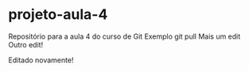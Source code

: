 # projeto-aula-4
Repositório para a aula 4 do curso de Git
Exemplo git pull
Mais um edit
Outro edit!

Editado novamente!
